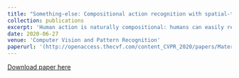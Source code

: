 ```yaml
---
title: "Something-else: Compositional action recognition with spatial-temporal interaction networks"
collection: publications
excerpt: 'Human action is naturally compositional: humans can easily recognize and perform actions with objects that are different from those used in training demonstrations. In this paper, we study the compositionality of action by looking into the dynamics of subject-object interactions. We propose a novel model which can explicitly reason about the geometric relations between constituent objects and an agent performing an action. To train our model, we collect dense object box annotations on the Something-Something dataset. We propose a novel compositional action recognition task where the training combinations of verbs and nouns do not overlap with the test set. The novel aspects of our model are applicable to activities with prominent object interaction dynamics and to objects which can be tracked using state-of-the-art approaches; for activities without clearly defined spatial object-agent interactions, we rely on baseline scene-level spatio-temporal representations. We show the effectiveness of our approach not only on the proposed compositional action recognition task but also in a few-shot compositional setting which requires the model to generalize across both object appearance and action category.'
date: 2020-06-27
venue: 'Computer Vision and Pattern Recognition'
paperurl: '(http://openaccess.thecvf.com/content_CVPR_2020/papers/Materzynska_Something-Else_Compositional_Action_Recognition_With_Spatial-Temporal_Interaction_Networks_CVPR_2020_paper.pdf)'
---
```


[Download paper here](http://openaccess.thecvf.com/content_CVPR_2020/papers/Materzynska_Something-Else_Compositional_Action_Recognition_With_Spatial-Temporal_Interaction_Networks_CVPR_2020_paper.pdf)
